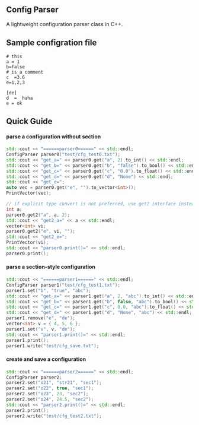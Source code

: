 ## Config Parser

A lightweight configuration parser class in C++.


## Sample configration file
    # this
    a = 1
    b=false
    # is a comment
    c  =3.6
    e=1,2,3

    [de]
    d  =  haha
    e = ok

## Quick Guide

#### parse a configuration without section
```cpp
std::cout << "======parser0======" << std::endl;
ConfigParser parser0("test/cfg_test0.txt");
std::cout << "get_a=" << parser0.get("a", 2).to_int() << std::endl;
std::cout << "get_b=" << parser0.get("b", "false").to_bool() << std::endl;
std::cout << "get_c=" << parser0.get("c", "0.0").to_float() << std::endl;
std::cout << "get_d=" << parser0.get("d", "None") << std::endl;
std::cout << "get_e=";
auto vec = parser0.get("e", "").to_vector<int>();
PrintVector(vec);

// if explicit type convert is not preferred, use get2 interface instead
int a;
parser0.get2("a", a, 2);
std::cout << "get2_a=" << a << std::endl;
vector<int> vi;
parser0.get2("e", vi, "");
std::cout << "get2_e=";
PrintVector(vi);
std::cout << "parser0.print()=" << std::endl;
parser0.print();
```

#### parse a section-style configuration
```cpp
std::cout << "======parser1======" << std::endl;
ConfigParser parser1("test/cfg_test1.txt");
parser1.set("b", "true", "abc");
std::cout << "get_a=" << parser1.get("a", 2, "abc").to_int() << std::endl;
std::cout << "get_b=" << parser1.get("b", false, "abc").to_bool() << std::endl;
std::cout << "get_c=" << parser1.get("c", 0.0, "abc").to_float() << std::endl;
std::cout << "get_d=" << parser1.get("d", "None", "abc") << std::endl;
parser1.remove("e", "de");
vector<int> v = { 4, 5, 6 };
parser1.set("v", v, "de");
std::cout << "parser1.print()=" << std::endl;
parser1.print();
parser1.write("test/cfg_save.txt");
```

#### create and save a configuration
```cpp
std::cout << "======parser2======" << std::endl;
ConfigParser parser2;
parser2.set("o21", "str21", "sec1");
parser2.set("o22", true, "sec1");
parser2.set("o23", 23, "sec2");
parser2.set("o24", 24.5, "sec2");
std::cout << "parser2.print()=" << std::endl;
parser2.print();
parser2.write("test/cfg_test2.txt");
```
